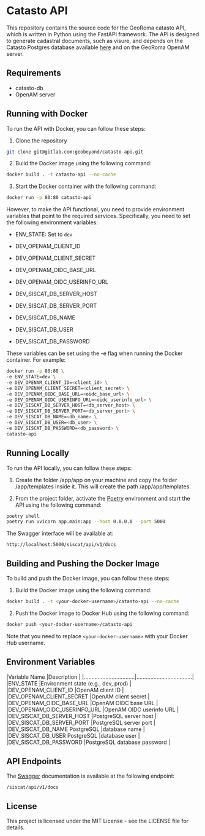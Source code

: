 # Catasto API

This repository contains the source code for the GeoRoma catasto API, which is written in Python using the FastAPI framework. The API is designed to generate cadastral documents, such as visure, and depends on the Catasto Postgres database available [here](https://github.com/catasto-open/catasto-db/tree/develop) and on the GeoRoma OpenAM server.

## Requirements
- catasto-db
- OpenAM server

## Running with Docker
To run the API with Docker, you can follow these steps:

1. Clone the repository

```bash
git clone git@gitlab.com:geobeyond/catasto-api.git
```

2. Build the Docker image using the following command:

```bash
docker build . -t catasto-api --no-cache
```

3. Start the Docker container with the following command:

```bash
docker run -p 80:80 catasto-api
```

However, to make the API functional, you need to provide environment variables that point to the required services. Specifically, you need to set the following environment variables:

- ENV_STATE: Set to `dev`

- DEV_OPENAM_CLIENT_ID
- DEV_OPENAM_CLIENT_SECRET
- DEV_OPENAM_OIDC_BASE_URL
- DEV_OPENAM_OIDC_USERINFO_URL

- DEV_SISCAT_DB_SERVER_HOST
- DEV_SISCAT_DB_SERVER_PORT
- DEV_SISCAT_DB_NAME
- DEV_SISCAT_DB_USER
- DEV_SISCAT_DB_PASSWORD

These variables can be set using the -e flag when running the Docker container. For example:

```bash
docker run -p 80:80 \
-e ENV_STATE=dev \
-e DEV_OPENAM_CLIENT_ID=<client_id> \
-e DEV_OPENAM_CLIENT_SECRET=<client_secret> \
-e DEV_OPENAM_OIDC_BASE_URL=<oidc_base_url> \
-e DEV_OPENAM_OIDC_USERINFO_URL=<oidc_userinfo_url> \
-e DEV_SISCAT_DB_SERVER_HOST=<db_server_host> \
-e DEV_SISCAT_DB_SERVER_PORT=<db_server_port> \
-e DEV_SISCAT_DB_NAME=<db_name> \
-e DEV_SISCAT_DB_USER=<db_user> \
-e DEV_SISCAT_DB_PASSWORD=<db_password> \
catasto-api
```

## Running Locally

To run the API locally, you can follow these steps:

1. Create the folder /app/app on your machine and copy the folder /app/templates inside it. This will create the path /app/app/templates.

2. From the project folder, activate the [Poetry](https://python-poetry.org/) environment and start the API using the following command:

```bash
poetry shell
poetry run uvicorn app.main:app --host 0.0.0.0 --port 5000
```

The Swagger interface will be available at:

`http://localhost:5000/siscat/api/v1/docs`


## Building and Pushing the Docker Image

To build and push the Docker image, you can follow these steps:

1. Build the Docker image using the following command:

```bash
docker build . -t <your-docker-username>/catasto-api --no-cache
```

2. Push the Docker image to Docker Hub using the following command:

```bash
docker push <your-docker-username>/catasto-api
```

Note that you need to replace `<your-docker-username>` with your Docker Hub username.

## Environment Variables

|Variable Name                    |Description                         |
|.................................|....................................|
|ENV_STATE                        |Environment state (e.g., dev, prod) |
|DEV_OPENAM_CLIENT_ID             |OpenAM client ID                    |
|DEV_OPENAM_CLIENT_SECRET         |OpenAM client secret                |
|DEV_OPENAM_OIDC_BASE_URL         |OpenAM OIDC base URL                |
|DEV_OPENAM_OIDC_USERINFO_URL     |OpenAM OIDC userinfo URL            |
|DEV_SISCAT_DB_SERVER_HOST        |PostgreSQL server host              |
|DEV_SISCAT_DB_SERVER_PORT        |PostgreSQL server port              |
|DEV_SISCAT_DB_NAME	PostgreSQL    |database name                       |
|DEV_SISCAT_DB_USER	PostgreSQL    |database user                       |
|DEV_SISCAT_DB_PASSWORD           |PostgreSQL database password        |

## API Endpoints

The [Swagger](https://swagger.io/) documentation is available at the following endpoint:

`/siscat/api/v1/docs`

## License

This project is licensed under the MIT License - see the LICENSE file for details.